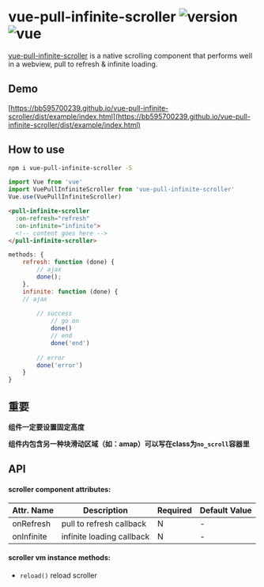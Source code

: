# vue-pull-infinite-scroller ![version](https://img.shields.io/badge/version-%20v1.0.3%20-green.svg) ![vue](https://img.shields.io/badge/vue-%20v2.1%20-green.svg) 

[vue-pull-infinite-scroller](https://github.com/bb595700239/vue-pull-infinite-scroller) is a native scrolling component that performs well in a webview, pull to refresh & infinite loading.

## Demo

[https://bb595700239.github.io/vue-pull-infinite-scroller/dist/example/index.html](https://bb595700239.github.io/vue-pull-infinite-scroller/dist/example/index.html)


## How to use

```bash
npm i vue-pull-infinite-scroller -S
```

```js
import Vue from 'vue'
import VuePullInfiniteScroller from 'vue-pull-infinite-scroller'
Vue.use(VuePullInfiniteScroller)
```

```html
<pull-infinite-scroller 
  :on-refresh="refresh"
  :on-infinite="infinite">
  <!-- content goes here -->
</pull-infinite-scroller>
```
```js
methods: {
    refresh: function (done) {
        // ajax
        done();
    },
    infinite: function (done) {
    // ajax
        
        // success
            // go on
            done()
            // end
            done('end')
        
        // error
        done('error')
    }
}
```

## 重要

<b>组件一定要设置固定高度</b>

<b>组件内包含另一种块滑动区域（如：amap）可以写在class为`no_scroll`容器里</b>



## API

#### scroller component attributes:

| Attr. Name | Description | Required | Default Value |
|-----|-----|-----|-----|
| onRefresh | pull to refresh callback | N | - |
| onInfinite | infinite loading callback | N | - |


#### scroller vm instance methods:

- `reload()` reload scroller



